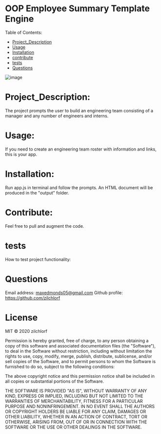 
# OOP Employee Summary Template Engine
Table of Contents:
        
- [Project_Description](#Project_Description)
- [Usage](#usage)
- [Installation](#installation)
- [contribute](#contribute)
- [tests](#tests)
- [Questions](#Questions)

![image](https://user-images.githubusercontent.com/63215148/87367776-c3a9ab00-c530-11ea-8c66-8c1079a3f0b9.png)


# Project_Description:
The project prompts the user to build an engineering team consisting of a manager and any number of engineers and interns. 

# Usage:
 If you need to create an engineering team roster with information and links, this is your app. 

# Installation:
 Run app.js in terminal and follow the prompts.  An HTML document will be produced in the "output" folder. 

# Contribute:
 Feel free to pull and augment the code. 

# tests
How to test project functionality:  

# Questions
Email address: maxedmonds05@gmail.com
Github profile: https://github.com/zilchlorf

# License
MIT © 2020 zilchlorf

Permission is hereby granted, free of charge, to any person obtaining a copy of this software and associated documentation files (the "Software"), to deal in the Software without restriction, including without limitation the rights to use, copy, modify, merge, publish, distribute, sublicense, and/or sell copies of the Software, and to permit persons to whom the Software is furnished to do so, subject to the following conditions:

The above copyright notice and this permission notice shall be included in all copies or substantial portions of the Software.

THE SOFTWARE IS PROVIDED "AS IS", WITHOUT WARRANTY OF ANY KIND, EXPRESS OR IMPLIED, INCLUDING BUT NOT LIMITED TO THE WARRANTIES OF MERCHANTABILITY, FITNESS FOR A PARTICULAR PURPOSE AND NONINFRINGEMENT. IN NO EVENT SHALL THE AUTHORS OR COPYRIGHT HOLDERS BE LIABLE FOR ANY CLAIM, DAMAGES OR OTHER LIABILITY, WHETHER IN AN ACTION OF CONTRACT, TORT OR OTHERWISE, ARISING FROM, OUT OF OR IN CONNECTION WITH THE SOFTWARE OR THE USE OR OTHER DEALINGS IN THE SOFTWARE.
        
